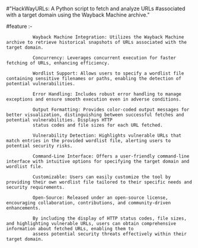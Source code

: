   #"HackWayURLs: 
    A Python script to fetch and analyze URLs
    #associated with a target domain using the Wayback Machine archive."





#feature :-

              Wayback Machine Integration: Utilizes the Wayback Machine archive to retrieve historical snapshots of URLs associated with the target domain.
              
              Concurrency: Leverages concurrent execution for faster fetching of URLs, enhancing efficiency.
              
              Wordlist Support: Allows users to specify a wordlist file containing sensitive filenames or paths, enabling the detection of potential vulnerabilities.
              
              Error Handling: Includes robust error handling to manage exceptions and ensure smooth execution even in adverse conditions.
              
              Output Formatting: Provides color-coded output messages for better visualization, distinguishing between successful fetches and potential vulnerabilities. Displays HTTP 
              status codes and file sizes for each URL fetched.
              
              Vulnerability Detection: Highlights vulnerable URLs that match entries in the provided wordlist file, alerting users to potential security risks.
              
              Command-Line Interface: Offers a user-friendly command-line interface with intuitive options for specifying the target domain and wordlist file.
              
              Customizable: Users can easily customize the tool by providing their own wordlist file tailored to their specific needs and security requirements.
              
              Open-Source: Released under an open-source license, encouraging collaboration, contributions, and community-driven enhancements.
              
              By including the display of HTTP status codes, file sizes, and highlighting vulnerable URLs, users can obtain comprehensive information about fetched URLs, enabling them to 
              assess potential security threats effectively within their target domain.
              


